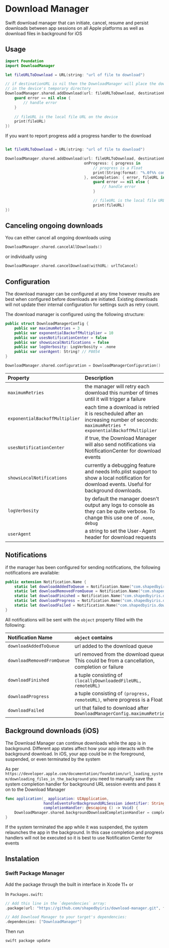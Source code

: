 # Download Manager

Swift download manager that can initiate, cancel, resume and persist downloads between app sessions on all Apple platforms as well as download files in background for iOS

## Usage

```swift
import Foundation
import DownloadManager

let fileURLToDownload = URL(string: "url of file to download")

// if destinationURL is nil then the DownloadManager will place the downloaded file 
// in the device's temporary directory
DownloadManager.shared.addDownload(url: fileURLToDownload, destinationURL: nil, onCompletion: { error, fileURL in
    guard error == nil else {
        // handle error
    }
    
    // fileURL is the local file URL on the device
    print(fileURL)
})
```

If you want to report progress add a progress handler to the download

```swift

let fileURLToDownload = URL(string: "url of file to download")

DownloadManager.shared.addDownload(url: fileURLToDownload, destinationURL: nil,
                                   onProgress: { progress in
                                       // progress is a Float
                                       print(String(format: "%.0f%% complete", progress))
                                   }, onCompletion: { error, fileURL in
                                       guard error == nil else {
                                           // handle error
                                       }

                                       // fileURL is the local file URL on the device
                                       print(fileURL)
})
```

## Canceling ongoing downloads

You can either cancel all ongoing downloads using 
```swift
DownloadManager.shared.cancelAllDownloads()
```

or individually using
```swift
DownloadManager.shared.cancelDownload(withURL: urlToCancel)
```

## Configuration

The download manager can be configured at any time however results are best when configured before downloads are initiated. Existing downloads will not update their internal configuration for settings such as retry count.

The download manager is configured using the following structure:
```swift
public struct DownloadManagerConfig {
    public var maximumRetries = 3
    public var exponentialBackoffMultiplier = 10
    public var usesNotificationCenter = false
    public var showsLocalNotifications = false
    public var logVerbosity: LogVerbosity = .none
    public var userAgent: String? // P8054
}
```

```swift
DownloadManager.shared.configuration = DownloadManagerConfiguration()
```
| Property | Description |
| :---------- | :------------- |
`maximumRetries` | the manager will retry each download this number of times until it will trigger a failure
`exponentialBackoffMultiplier` | each time a download is retried it is rescheduled after an increasing number of seconds: `maximumRetries * exponentialBackoffMultiplier`
`usesNotificationCenter` | if true, the Download Manager will also send notifications via NotificationCenter for download events
`showsLocalNotifications` | currently a debugging feature and needs Info.plist support to show a local notification for download events. Useful for background downloads. 
`logVerbosity` | by default the manager doesn't output any logs to console as they can be quite verbose. To change this use one of `.none`, `debug` | all messages including progress, `error` - only errors are logged to console
`userAgent` | a string to set the User-Agent header for download requests

## Notifications

if the manager has been configured for sending notifications, the following notifications are available:

```swift
public extension Notification.Name {
    static let downloadAddedToQueue = Notification.Name("com.shapedbyiris.downloadAddedToQueue")
    static let downloadRemovedFromQueue = Notification.Name("com.shapedbyiris.downloadRemovedFromQueue")
    static let downloadFinished = Notification.Name("com.shapedbyiris.downloadFinished")
    static let downloadProgress = Notification.Name("com.shapedbyiris.downloadProgress")
    static let downloadFailed = Notification.Name("com.shapedbyiris.downloadFailed")
}
```

All notifications will be sent with the `object` property filled with the following:

| Notification Name | `object` contains |
| :---------- | :------------- |
`downloadAddedToQueue` | url added to the download queue
`downloadRemovedFromQueue` | url removed from the download queue. This could be from a cancellation, completion or failure
`downloadFinished` | a tuple consisting of `(locallyDownloadedFileURL, remoteURL)`
`downloadProgress` | a tuple consisting of `(progress, remoteURL)`, where progress is a Float
`downloadFailed` | url that failed to download after `DownloadManagerConfig.maximumRetries`

## Background downloads (iOS)

The Download Manager can continue downloads while the app is in background. 
Different app states affect how your app interacts with the background download. In iOS, your app could be in the foreground, suspended, or even terminated by the system

As per `https://developer.apple.com/documentation/foundation/url_loading_system/downloading_files_in_the_background` you need to manually save the system completion handler for background URL session events and pass it on to the Download Manager

```swift
func application(_ application: UIApplication,
                 handleEventsForBackgroundURLSession identifier: String,
                 completionHandler: @escaping () -> Void) {
    DownloadManager.shared.backgroundDownloadCompletionHandler = completionHandler
}
```

If the system terminated the app while it was suspended, the system relaunches the app in the background. In this case completion and progress handlers will not be executed so it is best to use Notification Center for events 


## Instalation

### Swift Package Manager

Add the package through the built in interface in Xcode 11+ or

In `Packages.swift`:
```swift
// Add this line in the `dependencies` array:
.package(url: "https://github.com/shapedbyiris/download-manager.git", from: "0.1.0")

// Add Download Manager to your target's dependencies:
.dependencies: ["DownloadManager"]
```

Then run
```bash
swift package update
```
